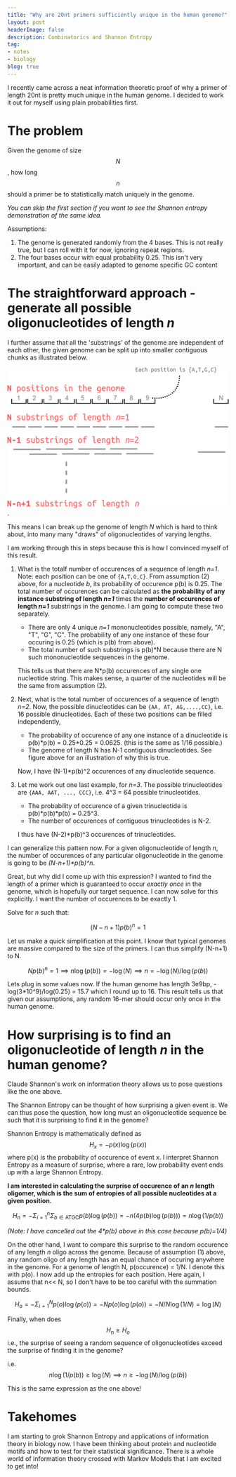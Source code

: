 ```yaml
---
title: "Why are 20nt primers sufficiently unique in the human genome?"
layout: post
headerImage: false
description: Combinatorics and Shannon Entropy
tag:
- notes
- biology
blog: true
---
```

<script src="https://cdn.mathjax.org/mathjax/latest/MathJax.js?config=TeX-AMS-MML_HTMLorMML" type="text/javascript"></script>


I recently came across a neat information theoretic proof of why a primer of length 20nt is pretty much unique in the human genome.  I decided to work it out for myself using plain probabilities first.

# The problem

Given the genome of size $$N$$, how long $$n$$ should a primer be to statistically match uniquely in the genome. 

*You can skip the first section if you want to see the Shannon entropy demonstration of the same idea.*

Assumptions:

1. The genome is generated randomly from the 4 bases. This is not really true, but I can roll with it for now, ignoring repeat regions.
2. The four bases occur with equal probability 0.25. This isn't very important, and can be easily adapted to genome specific GC content

# The straightforward approach - generate all possible oligonucleotides of length *n*

I further assume that all the 'substrings' of the genome are independent of each other, the given genome can be split up into smaller contiguous chunks as illustrated below.

![The contiguous sequence of bases can be treated as being independent of each other for any substring size n.](/assets/images/primer-uniqueness.png).

This means I can break up the genome of length *N* which is hard to think about, into many many "draws" of oligonucleotides of varying lengths. 

I am working through this in steps because this is how I convinced myself of this result.

1. What is the totalf number of occurences of a sequence of length *n=1*. Note: each position can be one of `{A,T,G,C}`. From assumption (2) above, for a nucleotide *b*, its probability of occurence  p(b)  is 0.25.
   The total number of occurences can be calculated as __the probability of any instance substring of length *n=1*__ times the __number of occurences of length *n=1*__ substrings in the genome. I am going to compute these two separately.
   
   - There are only 4 unique *n=1* mononucleotides possible, namely, "A", "T", "G", "C". The probability of any one instance of these four occuring is 0.25 (which is p(b) from above).
   - The total number of such substrings is p(b)\*N because there are N such mononucleotide sequences in the genome. 
   
   This tells us that there are N\*p(b) occurences of any single one nucleotide string. This makes sense, a quarter of the nucleotides will be the same from assumption (2).
   
2. Next, what is the total number of occurences of a sequence of length *n=2*. Now, the possible dinucleotides can be `{AA, AT, AG,....,CC}`, i.e. 16 possible dinucleotides. Each of these two positions can be filled independently, 

   - The probability of occurence of any one instance of a dinucleotide is p(b)\*p(b) = 0.25\*0.25 = 0.0625. (this is the same as 1/16 possible.)
   - The genome of length N has N-1 contiguous dinucleotides. See figure above for an illustration of why this is true.
   
   Now, I have (N-1)\*p(b)^2 occurences of any dinucleotide sequence.

3. Let me work out one last example, for *n=3*.  The possible trinucleotides are `{AAA, AAT, ..., CCC}`, i.e. 4^3 = 64 possible trinucleotides.

    - The probability of occurence of a given trinucleotide is p(b)\*p(b)\*p(b) = 0.25^3.
    - The number of occurences of contiguous trinucleotides is N-2.
    
    I thus have (N-2)\*p(b)^3 occurences of trinucleotides.
    
I can generalize this pattern now. For a given oligonucleotide of length *n*, the number of occurences of any particular oligonucleotide in the genome is going to be *(N-n+1)\*p(b)^n*.

Great, but why did I come up with this expression? I wanted to find the length of a primer which is guaranteed to occur _exactly once_ in the genome, which is hopefully our target sequence. I can now solve for this explicitly.  I want the number of occurences to be exactly 1.

Solve for *n* such that:

$$(N-n+1)p(b)^n = 1$$

Let us make a quick simplification at this point. I know that typical genomes are massive compared to the size of the primers. I can thus simplify (N-n+1) to N.

$$N p(b)^n = 1 \implies n \log(p(b)) = -\log(N) \implies n = -\log(N)/\log(p(b))$$

Lets plug in some values now. If the human genome has length 3e9bp, -log(3*10^9)/log(0.25) = 15.7 which I round up to 16. This result tells us that given our assumptions, any random 16-mer should occur only once in the human genome. 

# How surprising is to find an oligonucleotide of length *n* in the human genome?

Claude Shannon's work on information theory allows us to pose questions like the one above. 

The Shannon Entropy can be thought of how surprising a given event is. We can thus pose the question, how long must an oligonucleotide sequence be such that it is surprising to find it in the genome?

Shannon Entropy is mathematically defined as $$H_x =- p(x) \log(p(x))$$ where p(x) is the probability of occurence of event x. I interpret Shannon Entropy as a measure of surprise, where a rare, low probability event ends up with a large Shannon Entropy. 

__I am interested in calculating the surprise of occurence of an *n* length oligomer, which is the sum of entropies of all possible nucleotides at a given position.__

$$H_n =- \Sigma_{i=1}^{n} \Sigma_{b \in \text{ATGC}} p(b) \log(p(b)) = - n (4 p(b) \log(p(b))) = n \log(1/p(b))$$

*(Note: I have cancelled out the 4\*p(b) above in this case because p(b)=1/4)*

On the other hand, I want to compare this surprise to the random occurence of any length *n* oligo across the genome. Because of assumption (1) above, any random oligo of any length has an equal chance of occuring anywhere in the genome. For a genome of length N, p(occurence) = 1/N. I denote this with p(o). I now add up the entropies for each position.  Here again, I assume that n<< N, so I don't have to be too careful with the summation bounds. 

$$H_o = -\Sigma_{i=1}^{N} p(o) \log(p(o)) = -N p(o) \log(p(o)) = -N/N \log(1/N) = \log(N)$$

Finally, when does $$H_n \geq H_o$$ i.e., the surprise of seeing a random sequence of oligonucleotides exceed the surprise of finding it in the genome?

i.e. $$n \log(1/p(b)) \geq \log(N) \implies n \geq -\log(N)/\log(p(b))$$

This is the same expression as the one above!


# Takehomes

I am starting to grok Shannon Entropy and applications of information theory in biology now. I have been thinking about protein and nucleotide motifs and how to test for their statistical significance. There is a whole world of information theory crossed with Markov Models that I am excited to get into!
